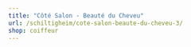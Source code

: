 ```yaml
---
title: "Côté Salon - Beauté du Cheveu"
url: /schiltigheim/cote-salon-beaute-du-cheveu-3/
shop: coiffeur
---
```

